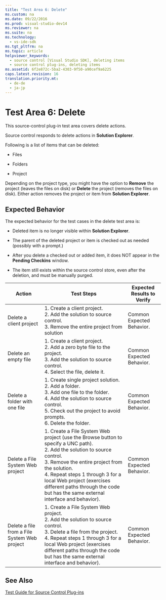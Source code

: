 ```yaml
---
title: "Test Area 6: Delete"
ms.custom: na
ms.date: 09/22/2016
ms.prod: visual-studio-dev14
ms.reviewer: na
ms.suite: na
ms.technology: 
  - vs-ide-sdk
ms.tgt_pltfrm: na
ms.topic: article
helpviewer_keywords: 
  - source control [Visual Studio SDK], deleting items
  - source control plug-ins, deleting items
ms.assetid: 6f2e872c-5ba2-4303-9f50-a90cef9a6225
caps.latest.revision: 16
translation.priority.mt: 
  - de-de
  - ja-jp
---
```

# Test Area 6: Delete
This source-control plug-in test area covers delete actions.  
  
 Source control responds to delete actions in **Solution Explorer**.  
  
 Following is a list of items that can be deleted:  
  
-   Files  
  
-   Folders  
  
-   Project  
  
 Depending on the project type, you might have the option to **Remove** the project (leaves the files on disk) or **Delete** the project (removes the files on disk). Either action removes the project or item from **Solution Explorer**.  
  
## Expected Behavior  
 The expected behavior for the test cases in the delete test area is:  
  
-   Deleted item is no longer visible within **Solution Explorer**.  
  
-   The parent of the deleted project or item is checked out as needed (possibly with a prompt.)  
  
-   After you delete a checked out or added item, it does NOT appear in the **Pending Checkins** window.  
  
-   The item still exists within the source control store, even after the deletion, and must be manually purged.  
  
|Action|Test Steps|Expected Results to Verify|  
|------------|----------------|--------------------------------|  
|Delete a client project|1.  Create a client project.<br />2.  Add the solution to source control.<br />3.  Remove the entire project from solution|Common Expected Behavior.|  
|Delete an empty file|1.  Create a client project.<br />2.  Add a zero byte file to the project.<br />3.  Add the solution to source control.<br />4.  Select the file, delete it.|Common Expected Behavior.|  
|Delete a folder with one file|1.  Create single project solution.<br />2.  Add a folder.<br />3.  Add one file to the folder.<br />4.  Add the solution to source control.<br />5.  Check out the project to avoid prompts.<br />6.  Delete the folder.|Common Expected Behavior.|  
|Delete a File System Web project|1.  Create a File System Web project (use the Browse button to specify a UNC path).<br />2.  Add the solution to source control.<br />3.  Remove the entire project from the solution.<br />4.  Repeat steps 1 through 3 for a local Web project (exercises different paths through the code but has the same external interface and behavior).|Common Expected Behavior.|  
|Delete a file from a File System Web project|1.  Create a File System Web project.<br />2.  Add the solution to source control.<br />3.  Delete a file from the project.<br />4.  Repeat steps 1 through 3 for a local Web project (exercises different paths through the code but has the same external interface and behavior).|Common Expected Behavior.|  
  
## See Also  
 [Test Guide for Source Control Plug-ins](../vs140/test-guide-for-source-control-plug-ins.md)